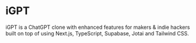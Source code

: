 # iGPT

iGPT is a ChatGPT clone with enhanced features for makers & indie hackers built on top of using Next.js, TypeScript, Supabase, Jotai and Tailwind CSS.

